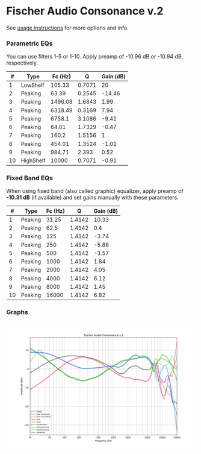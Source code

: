 # Fischer Audio Consonance v.2
See [usage instructions](https://github.com/jaakkopasanen/AutoEq#usage) for more options and info.

### Parametric EQs
You can use filters 1-5 or 1-10. Apply preamp of -10.96 dB or -10.94 dB, respectively.

|   # | Type      |   Fc (Hz) |      Q |   Gain (dB) |
|-----|-----------|-----------|--------|-------------|
|   1 | LowShelf  |    105.33 | 0.7071 |       20    |
|   2 | Peaking   |     63.39 | 0.2545 |      -14.46 |
|   3 | Peaking   |   1496.08 | 1.6843 |        1.99 |
|   4 | Peaking   |   6318.49 | 0.3169 |        7.94 |
|   5 | Peaking   |   6758.1  | 3.1086 |       -9.41 |
|   6 | Peaking   |     64.01 | 1.7329 |       -0.47 |
|   7 | Peaking   |    160.2  | 1.5156 |        1    |
|   8 | Peaking   |    454.01 | 1.3524 |       -1.01 |
|   9 | Peaking   |    984.71 | 2.393  |        0.52 |
|  10 | HighShelf |  10000    | 0.7071 |       -0.91 |

### Fixed Band EQs
When using fixed band (also called graphic) equalizer, apply preamp of **-10.31 dB** (if available) and set gains manually with these parameters.

|   # | Type    |   Fc (Hz) |      Q |   Gain (dB) |
|-----|---------|-----------|--------|-------------|
|   1 | Peaking |     31.25 | 1.4142 |       10.33 |
|   2 | Peaking |     62.5  | 1.4142 |        0.4  |
|   3 | Peaking |    125    | 1.4142 |       -3.74 |
|   4 | Peaking |    250    | 1.4142 |       -5.88 |
|   5 | Peaking |    500    | 1.4142 |       -3.57 |
|   6 | Peaking |   1000    | 1.4142 |        1.84 |
|   7 | Peaking |   2000    | 1.4142 |        4.05 |
|   8 | Peaking |   4000    | 1.4142 |        6.12 |
|   9 | Peaking |   8000    | 1.4142 |        1.45 |
|  10 | Peaking |  16000    | 1.4142 |        6.82 |

### Graphs
![](./Fischer%20Audio%20Consonance%20v.2.png)
